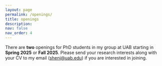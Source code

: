 ```yaml
---
layout: page
permalink: /openings/
title: openings
description: 
nav: false
nav_order: 4
---
```


There are **two** openings for PhD students in my group at UAB starting in **Spring 2025** or **Fall 2025**. Please send your research interests along with your CV to my email ([shenj@uab.edu](mailto:shenj@uab.edu)) if you are interested in joining.